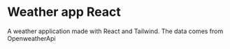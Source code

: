 # Weather app React
 A weather application made with React and Tailwind. The data comes from OpenweatherApi
